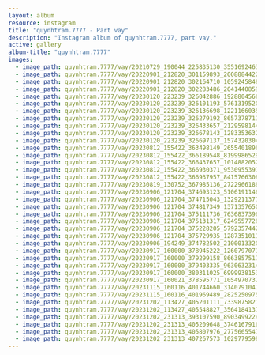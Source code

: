 ```yaml
---
layout: album
resource: instagram
title: "quynhtram.7777 - Part vay"
description: "Instagram album of quynhtram.7777, part vay."
active: gallery
album-title: "quynhtram.7777"
images:
  - image_path: quynhtram.7777/vay/20210729_190044_225835130_355169246331293_8561071910898377715_n.jpg
  - image_path: quynhtram.7777/vay/20220901_212820_301159893_2008884422650472_5498490195871786352_n.jpg
  - image_path: quynhtram.7777/vay/20220901_212820_302164710_1059245848315551_5348410637380459924_n.jpg
  - image_path: quynhtram.7777/vay/20220901_212820_302283486_2041440859390811_8138892286791757008_n.jpg
  - image_path: quynhtram.7777/vay/20230120_223239_326042886_192880456622707_2667603312839815889_n.jpg
  - image_path: quynhtram.7777/vay/20230120_223239_326101193_5761319520648092_3921911219003742693_n.jpg
  - image_path: quynhtram.7777/vay/20230120_223239_326136698_1221166035154716_9007194188398131215_n.jpg
  - image_path: quynhtram.7777/vay/20230120_223239_326279192_865737871175759_8226027060181423101_n.jpg
  - image_path: quynhtram.7777/vay/20230120_223239_326433657_212959814473863_3561123937502320745_n.jpg
  - image_path: quynhtram.7777/vay/20230120_223239_326678143_1283353632226571_3425141174955146026_n.jpg
  - image_path: quynhtram.7777/vay/20230120_223239_326697137_157432030410024_3420365673632022223_n.jpg
  - image_path: quynhtram.7777/vay/20230812_155422_363498149_265540189600890_8480051559024015458_n.jpg
  - image_path: quynhtram.7777/vay/20230812_155422_366189548_819998652961836_8790303006110001736_n.jpg
  - image_path: quynhtram.7777/vay/20230812_155422_366437657_1014882052879327_5539385875247488379_n.jpg
  - image_path: quynhtram.7777/vay/20230812_155422_366930371_953095539117801_1962564714470144004_n.jpg
  - image_path: quynhtram.7777/vay/20230812_155422_366937957_841576630822729_4024997756809578188_n.jpg
  - image_path: quynhtram.7777/vay/20230819_130752_367985136_272296618893134_1374366385200430443_n.jpg
  - image_path: quynhtram.7777/vay/20230906_121704_374693123_510619114608949_4893392538051661635_n.jpg
  - image_path: quynhtram.7777/vay/20230906_121704_374715043_1329211377683763_3722982608680375345_n.jpg
  - image_path: quynhtram.7777/vay/20230906_121704_374817349_1371357650447346_8706724940201693293_n.jpg
  - image_path: quynhtram.7777/vay/20230906_121704_375111736_7636837396344053_4841104951015562302_n.jpg
  - image_path: quynhtram.7777/vay/20230906_121704_375131317_624955772836696_8132328496819960401_n.jpg
  - image_path: quynhtram.7777/vay/20230906_121704_375228205_579235744236820_4400878874960427418_n.jpg
  - image_path: quynhtram.7777/vay/20230906_121704_375729935_1287351011924371_450380830123760186_n.jpg
  - image_path: quynhtram.7777/vay/20230906_194249_374782502_210001332073785_304027630187670107_n.jpg
  - image_path: quynhtram.7777/vay/20230917_160000_378945222_1260797071248319_1503094681636471577_n.jpg
  - image_path: quynhtram.7777/vay/20230917_160000_379299158_866385751787787_1629617761913680336_n.jpg
  - image_path: quynhtram.7777/vay/20230917_160000_379403335_963063231452589_7455323010985532304_n.jpg
  - image_path: quynhtram.7777/vay/20230917_160000_380311025_699993815324438_3116456441577215663_n.jpg
  - image_path: quynhtram.7777/vay/20230917_160021_378595771_1054970732341323_1305213670819642398_n.jpg
  - image_path: quynhtram.7777/vay/20231115_160116_401744660_314079104730260_7915202823914135055_n.jpg
  - image_path: quynhtram.7777/vay/20231115_160116_401969489_282525097549117_4087889842168809960_n.jpg
  - image_path: quynhtram.7777/vay/20231202_113427_405201111_733987582114261_5916655838630850860_n.jpg
  - image_path: quynhtram.7777/vay/20231202_113427_405548827_356418413736800_1033674973902899165_n.jpg
  - image_path: quynhtram.7777/vay/20231202_231313_393107590_890349922484581_5936048807086009732_n.jpg
  - image_path: quynhtram.7777/vay/20231202_231313_405209648_374616791670380_4347409648288340917_n.jpg
  - image_path: quynhtram.7777/vay/20231202_231313_405807976_277566554789494_363492947877053766_n.jpg
  - image_path: quynhtram.7777/vay/20231202_231313_407267573_1029779598264993_1236037704804999547_n.jpg
---
```

